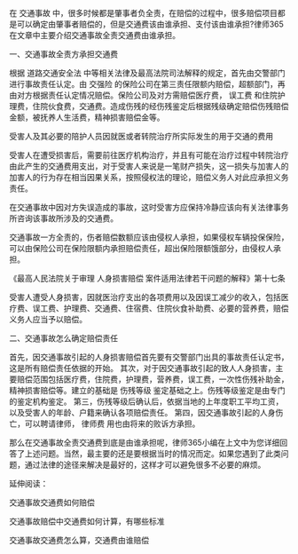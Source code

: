 
 


在
交通事故
中，很多时候都是肇事者负全责，在赔偿的过程中，很多赔偿项目都是可以确定由肇事者赔偿的，但是交通费该由谁承担、支付该由谁承担?律师365在文章中主要介绍交通事故全责交通费由谁承担。



一、交通事故全责方承担交通费



根据
道路交通安全法
中等相关法律及最高法院司法解释的规定，首先由交警部门进行事故责任认定。由
交强险
的保险公司在第三责任限额内赔偿，超额部门，再由对方根据责任认定情况赔偿。保险公司及对方需赔偿医疗费，
误工费
和住院护理费，住院伙食费，交通费。造成伤残的经伤残鉴定后根据残级确定赔偿伤残赔偿金额，被抚养人生活费，精神损害赔偿金等。


受害人及其必要的陪护人员因就医或者转院治疗所实际发生的用于交通的费用


受害人在遭受损害后，需要前往医疗机构治疗，并且有可能在治疗过程中转院治疗由此产生的交通费用支出，对于受害人来说是一笔财产损失，这一损失与加害人的加害人的行为存在相当因果关系，按照侵权法的理论，赔偿义务人对此应承担义务责任。


在交通事故中因对方失误造成的事故，这时受害方应保持冷静应该向有关法律事务所咨询该事故所涉及的交通费。


交通事故一方全责的，伤者赔偿数额应该由侵权人承担，如果侵权车辆投保保险，可以由保险公司在保险限额内承担赔偿责任，超出保险限额饿部分，由侵权人承担。


《最高人民法院关于审理
人身损害赔偿
案件适用法律若干问题的解释》第十七条


受害人遭受人身损害，因就医治疗支出的各项费用以及因误工减少的收入，包括医疗费、误工费、护理费、交通费、住宿费、住院伙食补助费、必要的营养费，赔偿义务人应当予以赔偿。



二、交通事故怎么确定赔偿责任




首先，因交通事故引起的人身损害赔偿首先要有交警部门出具的事故责任认定书，这是所有赔偿责任依据的开始。 其次，对于因交通事故引起的致人人身损害，主要赔偿范围包括医疗费，住院费，护理费，营养费，误工费，一次性伤残补助金，精神损害赔偿等。建立的基础是
伤残等级
鉴定基础之上。伤残等级鉴定是由专门的鉴定机构鉴定。 第三，伤残等级后确认后，依据当地的上年度职工平均工资，以及受害人的年龄、户籍来确认各项赔偿责任。 第四，因交通事故引起的人身伤亡，可以聘请律师，
律师费
用也由将来的败诉方承担。


那么在交通事故全责交通费到底是由谁承担呢，律师365小编在上文中为您详细回答了上述问题。当然，最主要的还是要根据当时的情况而定。如果您遇到了此类问题，通过法律的途径来解决是最好的，这样才可以避免很多不必要的麻烦。







延伸阅读：




交通事故交通费如何赔偿




交通事故赔偿中交通费如何计算，有哪些标准




交通事故交通费怎么算，交通费由谁赔偿


 


 

 
 
 
 
 
  


  
 

  


  


  
 
 
 
 


